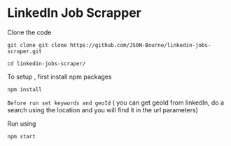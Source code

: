 # LinkedIn Job Scrapper

Clone the code

    git clone git clone https://github.com/JS0N-Bourne/linkedin-jobs-scraper.git

    cd linkedin-jobs-scraper/

To setup , first install npm packages

    npm install 

`Before run set keywords and geoId` ( you can get geoId from linkedIn, do a search using the location and you will find it in the url parameters) 

Run using

    npm start